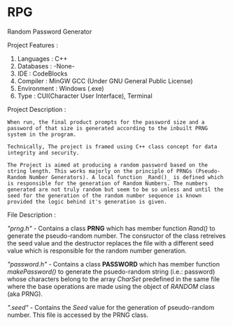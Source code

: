# RPG

Random Password Generator

Project Features :
  
  1. Languages   : C++
  2. Databases   : -None-
  3. IDE         : CodeBlocks
  4. Compiler    : MinGW GCC (Under GNU General Public License)
  5. Environment : Windows (.exe)
  6. Type        : CUI(Character User Interface), Terminal
  
Project Description : 
  
    When run, the final product prompts for the password size and a password of that size is generated according to the inbuilt PRNG system in the program.
    
    Technically, The project is framed using C++ class concept for data integrity and security.
    
    The Project is aimed at producing a random password based on the string length. This works majorly on the principle of PRNGs (Pseudo-Random Number Generators). A local function _Rand()_ is defined which is responsible for the generation of Random Numbers. The numbers generated are not truly random but seem to be so unless and until the seed for the generation of the random number sequence is known provided the logic behind it's generation is given.
    
File Description :

   _"prng.h"_  - Contains a class **PRNG** which has member function _Rand()_ to generate the pseudo-random number. The consructor of the class retreives the seed value and the destructor replaces the file with a different seed value which is responsible for the random number generation.
   
   _"password.h"_ - Contains a class **PASSWORD** which has member function _makePassword()_ to generate the psuedo-random string (i.e.: password) whose characters belong to the array _CharSet_ predefined in the same file where the base operations are made using the object of _RANDOM_ class (aka PRNG).
   
   _".seed"_  - Contains the _Seed_ value for the generation of pseudo-random number. This file is accessed by the PRNG class.
